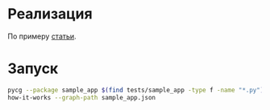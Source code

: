 # Реализация

По примеру [статьи](https://cerfacs.fr/coop/pycallgraph).

# Запуск

```bash
pycg --package sample_app $(find tests/sample_app -type f -name "*.py") -o sample_app.json
how-it-works --graph-path sample_app.json
```
